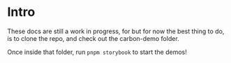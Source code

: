 # Intro

These docs are still a work in progress, for but for now the best thing to do, is to clone the repo,
and check out the carbon-demo folder.

Once inside that folder, run `pnpm storybook` to start the demos!